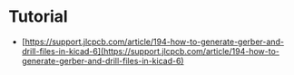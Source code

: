# Tutorial
- [https://support.jlcpcb.com/article/194-how-to-generate-gerber-and-drill-files-in-kicad-6](https://support.jlcpcb.com/article/194-how-to-generate-gerber-and-drill-files-in-kicad-6)